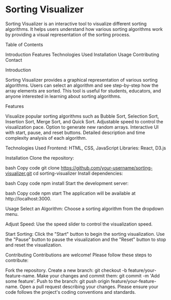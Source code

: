 # Sorting Visualizer

Sorting Visualizer is an interactive tool to visualize different sorting algorithms. It helps users understand how various sorting algorithms work by providing a visual representation of the sorting process.

Table of Contents

Introduction
Features
Technologies Used
Installation
Usage
Contributing
Contact

Introduction

Sorting Visualizer provides a graphical representation of various sorting algorithms. Users can select an algorithm and see step-by-step how the array elements are sorted. This tool is useful for students, educators, and anyone interested in learning about sorting algorithms.

Features

Visualize popular sorting algorithms such as Bubble Sort, Selection Sort, Insertion Sort, Merge Sort, and Quick Sort.
Adjustable speed to control the visualization pace.
Option to generate new random arrays.
Interactive UI with start, pause, and reset buttons.
Detailed description and time complexity analysis of each algorithm.

Technologies Used
Frontend: HTML, CSS, JavaScript
Libraries: React, D3.js

Installation
Clone the repository:

bash
Copy code
git clone https://github.com/your-username/sorting-visualizer.git
cd sorting-visualizer
Install dependencies:

bash
Copy code
npm install
Start the development server:

bash
Copy code
npm start
The application will be available at http://localhost:3000.

Usage
Select an Algorithm:
Choose a sorting algorithm from the dropdown menu.

Adjust Speed:
Use the speed slider to control the visualization speed.

Start Sorting:
Click the "Start" button to begin the sorting visualization. Use the "Pause" button to pause the visualization and the "Reset" button to stop and reset the visualization.

Contributing
Contributions are welcome! Please follow these steps to contribute:

Fork the repository.
Create a new branch: git checkout -b feature/your-feature-name.
Make your changes and commit them: git commit -m 'Add some feature'.
Push to the branch: git push origin feature/your-feature-name.
Open a pull request describing your changes.
Please ensure your code follows the project's coding conventions and standards.